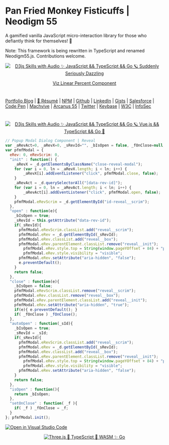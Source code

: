 # Pan Fried Monkey Fisticuffs | Neodigm 55
A gamified vanilla JavaScript micro-interaction library for those who defiantly think for themselves! 🐒

Note: This framework is being rewritten in TypeScript and renamed Neodigm55.js. Contributions welcome.

<p align="center">
  <a target="_blank" href="https://thescottkrause.com/tags/javascript/">
  <img src="https://neodigm.github.io/pan-fried-monkey-fisticuffs/img/pan_fried_monkey_fisticuffs_logo_640_1280.jpg" title="D3js Skills with Audio ✨ JavaScript && TypeScript && Go 🪐 Suddenly Seriously Dazzling">
  </a>
</p>

<p align="center">
  <a target="_blank" href="https://neodigm.github.io/pan-fried-monkey-fisticuffs/viz_components/viz_linear_percent_v2.html">
Viz Linear Percent Component
  </a>
</p>

#
[Portfolio Blog](https://www.theScottKrause.com) |
[🚀 Résumé](https://www.thescottkrause.com/Arcanus_Scott_C_Krause_2021.pdf) |
[NPM](https://www.npmjs.com/~neodigm) |
[Github](https://github.com/neodigm) |
[LinkedIn](https://www.linkedin.com/in/neodigm24/) |
[Gists](https://gist.github.com/neodigm) |
[Salesforce](https://trailblazer.me/id/skrause) |
[Code Pen](https://codepen.io/neodigm24) |
[Machvive](https://machvive.com/) |
[Arcanus 55](https://www.arcanus55.com/) |
[Twitter](https://twitter.com/neodigm24) |
[Keybase](https://keybase.io/neodigm) |
[W3C](https://www.w3.org/users/123844) |
[InfoSec](https://arcanus55.medium.com/offline-vs-cloud-password-managers-51b1fbebe301)
#

<p align="center">
  <a target="_blank" href="https://www.thescottkrause.com/d3_datavis_skills.html">
  <img src="https://repository-images.githubusercontent.com/178555357/2b6ad880-7aa0-11ea-8dde-63e70187e3e9" title="D3js Skills with Audio ✨ JavaScript && TypeScript && Go 🪐 Vue.js && TypeScript && Go  🍰">
  </a>
</p>

```javascript
// Popup Modal Dialog Component | Reveal
var _aRevAct=0, _aRevX=0, _sRevId="", _bIsOpen = false, _fOnClose=null, _d=document;
var pfmfModal = {
  eRev: 0, eRevScrim: 0,
  "init" : function() {
    _aRevX = _d.getElementsByClassName("close-reveal-modal");
    for (var i = 0, ln = _aRevX.length; i < ln; i++) {
        _aRevX[i].addEventListener("click", pfmfModal.close, false);
    }
    _aRevAct = _d.querySelectorAll("[data-rev-id]");
    for (var i = 0, ln = _aRevAct.length; i < ln; i++) {
        _aRevAct[i].addEventListener("click", pfmfModal.open, false);
    }
    pfmfModal.eRevScrim = _d.getElementById("id-reveal__scrim");
  },
  "open" : function(e){
    _bIsOpen = true;
    _sRevId = this.getAttribute("data-rev-id");
    if(_sRevId){
      pfmfModal.eRevScrim.classList.add("reveal__scrim");
      pfmfModal.eRev = _d.getElementById(_sRevId);
      pfmfModal.eRev.classList.add("reveal__box");
      pfmfModal.eRev.parentElement.classList.remove("reveal__init");
        pfmfModal.eRev.style.top = String(window.pageYOffset + 84) + "px";
        pfmfModal.eRev.style.visibility = "visible";
      pfmfModal.eRev.setAttribute("aria-hidden", "false");
      e.preventDefault();
    }
    return false;
  },
  "close" : function(e){
    _bIsOpen = false;
    pfmfModal.eRevScrim.classList.remove("reveal__scrim");
    pfmfModal.eRev.classList.remove("reveal__box");
    pfmfModal.eRev.parentElement.classList.add("reveal__init");
    pfmfModal.eRev.setAttribute("aria-hidden", "true");
    if(e){ e.preventDefault(); }
    if( _fOnClose ) _fOnClose();
  },
  "autoOpen" : function(_sId){
    _bIsOpen = true;
    _sRevId = _sId;
    if(_sRevId){
      pfmfModal.eRevScrim.classList.add("reveal__scrim");
      pfmfModal.eRev = _d.getElementById(_sRevId);
      pfmfModal.eRev.classList.add("reveal__box");
      pfmfModal.eRev.parentElement.classList.remove("reveal__init");
        pfmfModal.eRev.style.top = String(window.pageYOffset + 84) + "px";
        pfmfModal.eRev.style.visibility = "visible";
      pfmfModal.eRev.setAttribute("aria-hidden", "false");
    }
    return false;
  },
  "isOpen" : function(){
    return _bIsOpen;
  },
  "setOnClose" : function( _f ){
    if( _f ) _fOnClose = _f;
  }
}; pfmfModal.init();
```

[![Open in Visual Studio Code](https://open.vscode.dev/badges/open-in-vscode.svg)](https://open.vscode.dev/neodigm/vivid_vector_alphabet)

<p align="center">
	<a target="_blank" href="https://www.thescottkrause.com">
		<img src="https://neodigm.github.io/pan-fried-monkey-fisticuffs/thescottkrause_contact_card.png" title="Three.js 🚀 TypeScript 🍭 WASM ✨ Go">
	</a>
</p>
